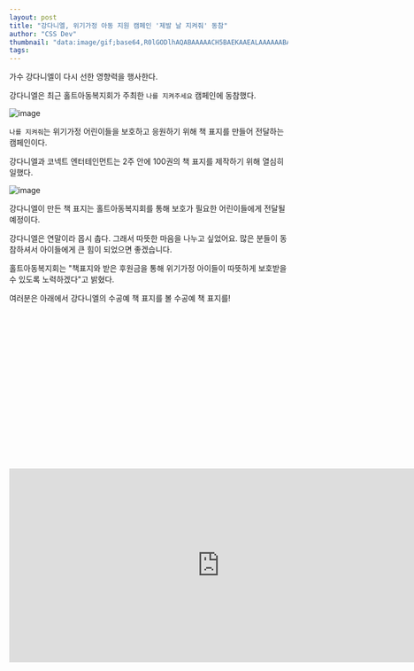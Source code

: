 ```yaml
---
layout: post
title: "강다니엘, 위기가정 아동 지원 캠페인 '제발 날 지켜줘' 동참"
author: "CSS Dev"
thumbnail: "data:image/gif;base64,R0lGODlhAQABAAAAACH5BAEKAAEALAAAAAABAAEAAAICTAEAOw=="
tags: 
---
```



가수 강다니엘이 다시 선한 영향력을 행사한다.

강다니엘은 최근 홀트아동복지회가 주최한 `나를 지켜주세요` 캠페인에 동참했다.

![image](https://kpopchingu.com/wp-content/uploads/2020/12/42-3.png)

`나를 지켜줘`는 위기가정 어린이들을 보호하고 응원하기 위해 책 표지를 만들어 전달하는 캠페인이다.

강다니엘과 코넥트 엔터테인먼트는 2주 안에 100권의 책 표지를 제작하기 위해 열심히 일했다.

![image](https://kpopchingu.com/wp-content/uploads/2020/12/40-2.png)

강다니엘이 만든 책 표지는 홀트아동복지회를 통해 보호가 필요한 어린이들에게 전달될 예정이다.

강다니엘은 연말이라 몹시 춥다. 그래서 따뜻한 마음을 나누고 싶었어요. 많은 분들이 동참하셔서 아이들에게 큰 힘이 되었으면 좋겠습니다.

홀트아동복지회는 "책표지와 받은 후원금을 통해 위기가정 아이들이 따뜻하게 보호받을 수 있도록 노력하겠다"고 밝혔다.

여러분은 아래에서 강다니엘의 수공예 책 표지를 볼 수공예 책 표지를!


<div class="video_wrapper" style="padding-top: 56.25%;">
    <iframe width="760" height="350" frameborder="0" allow="accelerometer; autoplay; clipboard-write; encrypted-media; gyroscope; picture-in-picture" allowfullscreen="" class="lazyload" src="https://www.youtube.com/embed/D0bCISvLmMU"></iframe>
</div>
